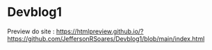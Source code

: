 # Devblog1

Preview do site : https://htmlpreview.github.io/?https://github.com/JeffersonRSoares/Devblog1/blob/main/index.html

